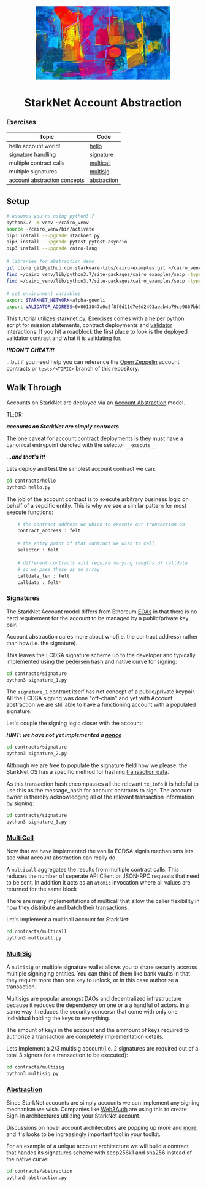 <div align="center">
    <img src="./misc/abstract.jpg" style="width: 350px">
    <h1>StarkNet Account Abstraction</h1>
</div>

### Exercises

|Topic|Code|
|---|---|
|hello account world!|[hello](contracts/hello)|
|signature handling|[signature](contracts/signature)|
|multiple contract calls|[multicall](contracts/multicall)|
|multiple signatures|[multisig](contracts/multisig)|
|account abstraction concepts|[abstraction](contracts/abstraction)|

## Setup

```bash
# assumes you're using python3.7
python3.7 -m venv ~/cairo_venv
source ~/cairo_venv/bin/activate
pip3 install --upgrade starknet.py
pip3 install --upgrade pytest pytest-asyncio
pip3 install --upgrade cairo-lang

# libraries for abstraction demo
git clone git@github.com:starkware-libs/cairo-examples.git ~/cairo_venv/lib/python3.7/site-packages/cairo_examples
find ~/cairo_venv/lib/python3.7/site-packages/cairo_examples/secp -type f -exec sed -i -e 's/from big/from cairo_examples.secp.big/g' {} \;
find ~/cairo_venv/lib/python3.7/site-packages/cairo_examples/secp -type f -exec sed -i -e 's/from secp/from cairo_examples.secp.secp/g' {} \;

# set environment variables
export STARKNET_NETWORK=alpha-goerli
export VALIDATOR_ADDRESS=0x0613847a0c5f8f0d11d7e6d2493aeab4a79ce9867bb3fad9842c936f2b044478
```

This tutorial utilizes [starknet.py](https://github.com/software-mansion/starknet.py). Exercises comes with a helper python script for mission statements, contract deployments and [validator](./contracts/validator) interactions. If you hit a roadblock the first place to look is the deployed validator contract and what it is validating for.

***!!!DON'T CHEAT!!!***

...but if you need help you can reference the [Open Zeppelin](https://github.com/OpenZeppelin/cairo-contracts/tree/main/src/openzeppelin/account) account contracts or `tests/<TOPIC>` branch of this repository.

## Walk Through

Accounts on StarkNet are deployed via an [Account Abstraction](https://perama-v.github.io/cairo/account-abstraction) model.

TL;DR:

***accounts on StarkNet are simply contracts***

The one caveat for account contract deployments is they must have a canonical entrypoint denoted with the selector `__execute__`

***...and that's it!***

Lets deploy and test the simplest account contract we can:

```bash
cd contracts/hello
python3 hello.py
```

The job of the account contract is to execute arbitrary business logic on behalf of a sepcific entity. This is why we see a similar pattern for most execute functions:

```bash
    # the contract address we which to execute our transaction on
    contract_address : felt
    
    # the entry point of that contract we wish to call
    selector : felt

    # different contracts will require varying lengths of calldata
    # so we pass these as an array
    calldata_len : felt
    calldata : felt*
```

### [Signatures](./contracts/signatures)

The StarkNet Account model differs from Ethereum [EOAs](https://ethereum.org/en/developers/docs/accounts/#externally-owned-accounts-and-key-pairs) in that there is no hard requirement for the account to be managed by a public/private key pair.

Account abstraction cares more about who(i.e. the contract address) rather than how(i.e. the signature).

This leaves the ECDSA signature scheme up to the developer and typically implemented using the [pedersen hash](https://docs.starknet.io/docs/Hashing/hash-functions) and native curve for signing:

```bash
cd contracts/signature
python3 signature_1.py
```

The `signature_1` contract itself has not concept of a public/private keypair. All the ECDSA signing was done "off-chain" and yet with Account abstraction we are still able to have a functioning account with a populated signature.

Let's couple the signing logic closer wtih the account:

***HINT: we have not yet implemented a [nonce](https://ethereum.org/en/developers/docs/accounts/#an-account-examined)***

```bash
cd contracts/signature
python3 signature_2.py
```

Although we are free to populate the signature field how we please, the StarkNet OS has a specific method for hashing [transaction data](https://docs.starknet.io/docs/Blocks/transactions#transaction-hash-1).

As this transaction hash encompasses all the relevant `tx_info` it is helpful to use this as the message_hash for account contracts to sign. The account owner is thereby acknowledging all of the relevant transaction information by signing:

```bash
cd contracts/signature
python3 signature_3.py
```

### [MultiCall](./contracts/multicall)

Now that we have implemented the vanilla ECDSA signin mechanisms lets see what account abstraction can really do.

A `multicall` aggregates the results from multiple contract calls. This reduces the number of seperate API Client or JSON-RPC requests that need to be sent. In addition it acts as an `atomic` invocation where all values are returned for the same block

There are many implementations of multicall that allow the caller flexibility in how they distribute and batch their transactions.

Let's implement a multicall account for StarkNet:

```bash
cd contracts/multicall
python3 multicall.py
```

### [MultiSig](./contracts/multisig)

A `multisig` or multiple signature wallet allows you to share security accross multiple signinging entities. You can think of them like bank vaults in that they require more than one key to unlock, or in this case authorize a transaction.

Multisigs are popular amongst DAOs and decentralized infrastructure because it reduces the dependency on one or a a handful of actors. In a same way it reduces the security concersn that come with only one individual holding the keys to everything.

The amount of keys in the account and the ammount of keys required to authorize a transaction are completely implementation details.

Lets implement a 2/3 multisig account(i.e. 2 signatures are required out of a total 3 signers for a transaction to be executed):

```bash
cd contracts/multisig
python3 multisig.py
```

### [Abstraction](./contracts/abstraction)

Since StarkNet accounts are simply accounts we can implement any signing mechanism we wish. Companies like [Web3Auth](https://medium.com/toruslabs/sign-in-with-starkware-711d48f2dbbd) are using this to create Sign-In architectures utilizing your StarkNet account.

Discussions on novel account architecutres are popping up more and [more](https://vitalik.ca/general/2022/01/26/soulbound.html), and it's looks to be increasingly important tool in your toolkit.

For an example of a unique account architecture we will build a contract that handes its signatures scheme with secp256k1 and sha256 instead of the native curve:

```bash
cd contracts/abstraction
python3 abstraction.py
```
